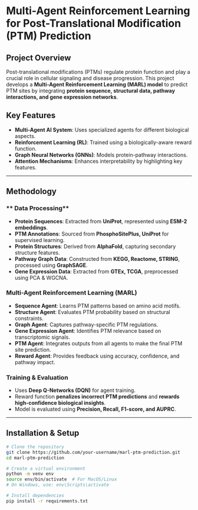 # Multi-Agent Reinforcement Learning for Post-Translational Modification (PTM) Prediction

## Project Overview
Post-translational modifications (PTMs) regulate protein function and play a crucial role in cellular signaling and disease progression. This project develops a **Multi-Agent Reinforcement Learning (MARL) model** to predict PTM sites by integrating **protein sequence, structural data, pathway interactions, and gene expression networks**.

## Key Features
- **Multi-Agent AI System**: Uses specialized agents for different biological aspects.
- **Reinforcement Learning (RL)**: Trained using a biologically-aware reward function.
- **Graph Neural Networks (GNNs)**: Models protein-pathway interactions.
- **Attention Mechanisms**: Enhances interpretability by highlighting key features.

---

## **Methodology**
### ** Data Processing**
- **Protein Sequences**: Extracted from **UniProt**, represented using **ESM-2 embeddings**.
- **PTM Annotations**: Sourced from **PhosphoSitePlus, UniProt** for supervised learning.
- **Protein Structures**: Derived from **AlphaFold**, capturing secondary structure features.
- **Pathway Graph Data**: Constructed from **KEGG, Reactome, STRING**, processed using **GraphSAGE**.
- **Gene Expression Data**: Extracted from **GTEx, TCGA**, preprocessed using PCA & WGCNA.

### **Multi-Agent Reinforcement Learning (MARL)**
- **Sequence Agent**: Learns PTM patterns based on amino acid motifs.
- **Structure Agent**: Evaluates PTM probability based on structural constraints.
- **Graph Agent**: Captures pathway-specific PTM regulations.
- **Gene Expression Agent**: Identifies PTM relevance based on transcriptomic signals.
- **PTM Agent**: Integrates outputs from all agents to make the final PTM site prediction.
- **Reward Agent**: Provides feedback using accuracy, confidence, and pathway impact.

### **Training & Evaluation**
- Uses **Deep Q-Networks (DQN)** for agent training.
- Reward function **penalizes incorrect PTM predictions** and **rewards high-confidence biological insights**.
- Model is evaluated using **Precision, Recall, F1-score, and AUPRC**.

---

## Installation & Setup
```bash
# Clone the repository
git clone https://github.com/your-username/marl-ptm-prediction.git
cd marl-ptm-prediction

# Create a virtual environment
python -m venv env
source env/bin/activate  # For MacOS/Linux
# On Windows, use: env\Scripts\activate

# Install dependencies
pip install -r requirements.txt

